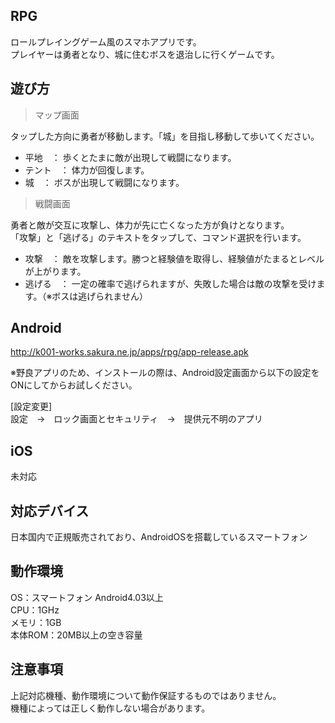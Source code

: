 ## RPG
ロールプレイングゲーム風のスマホアプリです。<br />
プレイヤーは勇者となり、城に住むボスを退治しに行くゲームです。
  
## 遊び方
> マップ画面

タップした方向に勇者が移動します。「城」を目指し移動して歩いてください。<br />
- 平地　： 歩くとたまに敵が出現して戦闘になります。
- テント　： 体力が回復します。
- 城　： ボスが出現して戦闘になります。

> 戦闘画面

勇者と敵が交互に攻撃し、体力が先に亡くなった方が負けとなります。<br />
「攻撃」と「逃げる」のテキストをタップして、コマンド選択を行います。<br />
- 攻撃　： 敵を攻撃します。勝つと経験値を取得し、経験値がたまるとレベルが上がります。
- 逃げる　： 一定の確率で逃げられますが、失敗した場合は敵の攻撃を受けます。（※ボスは逃げられません）

## Android
http://k001-works.sakura.ne.jp/apps/rpg/app-release.apk

※野良アプリのため、インストールの際は、Android設定画面から以下の設定をONにしてからお試しください。

[設定変更]<br />
設定　→　ロック画面とセキュリティ　→　提供元不明のアプリ

## iOS
未対応
<br />
## 対応デバイス
日本国内で正規販売されており、AndroidOSを搭載しているスマートフォン

## 動作環境
OS：スマートフォン Android4.03以上<br />
CPU：1GHz<br />
メモリ：1GB<br />
本体ROM：20MB以上の空き容量

## 注意事項
上記対応機種、動作環境について動作保証するものではありません。<br />
機種によっては正しく動作しない場合があります。
